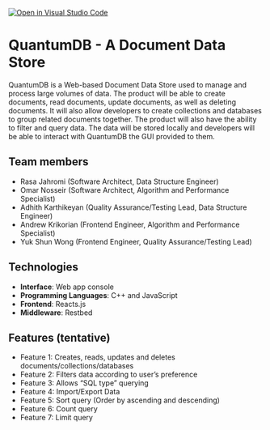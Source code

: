 [![Open in Visual Studio Code](https://classroom.github.com/assets/open-in-vscode-718a45dd9cf7e7f842a935f5ebbe5719a5e09af4491e668f4dbf3b35d5cca122.svg)](https://classroom.github.com/online_ide?assignment_repo_id=10820521&assignment_repo_type=AssignmentRepo)

# QuantumDB - A Document Data Store

QuantumDB is a Web-based Document Data Store used to manage and process large volumes of data. The product will be able to create documents, read documents, update documents, as well as deleting documents. It will also allow developers to create collections and databases to group related documents together. The product will also have the ability to filter and query data. The data will be stored locally and developers will be able to interact with QuantumDB the GUI provided to them.

## Team members
- Rasa Jahromi (Software Architect, Data Structure Engineer)
- Omar Nosseir (Software Architect, Algorithm and Performance Specialist)
- Adhith Karthikeyan (Quality Assurance/Testing Lead, Data Structure Engineer)
- Andrew Krikorian (Frontend Engineer, Algorithm and Performance Specialist)
- Yuk Shun Wong (Frontend Engineer, Quality Assurance/Testing Lead)

## Technologies
- **Interface**: Web app console
- **Programming Languages**: C++ and JavaScript
- **Frontend**: Reacts.js
- **Middleware**: Restbed

## Features (tentative)
- Feature 1: Creates, reads, updates and deletes documents/collections/databases
- Feature 2: Filters data according to user’s preference
- Feature 3: Allows “SQL type” querying
- Feature 4: Import/Export Data
- Feature 5: Sort query (Order by ascending and descending)
- Feature 6: Count query
- Feature 7: Limit query






